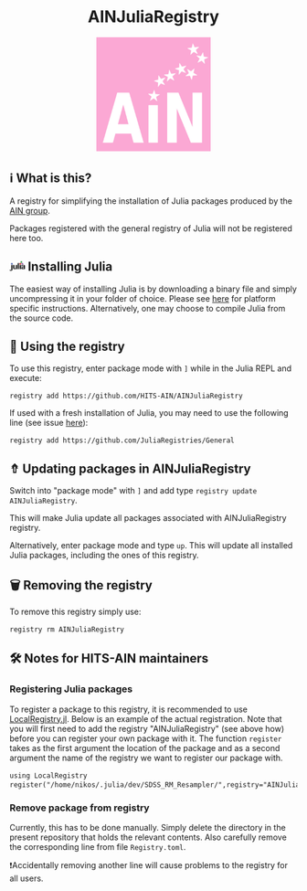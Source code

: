 <h1 align="center">AINJuliaRegistry</h1>

<p align="center">
  <img width="200" height="200" src=ain_logo_no_shadow.jpg>
</p>

##  ℹ What is this?

A registry for simplifying the installation of Julia packages produced by the [AIN group](https://www.h-its.org/research/ain/).

Packages registered with the general registry of Julia will not be registered here too.

## <img width="27" height="17.5" src=smalljulia.png> Installing Julia

The easiest way of installing Julia is by downloading a binary file and simply uncompressing it in your folder of choice. Please see [here](https://julialang.org/downloads/) for platform specific instructions. Alternatively, one may choose to compile Julia from the source code.

## 🚴 Using the registry

To use this registry, enter package mode with ```]``` while in the Julia REPL and execute:

```
registry add https://github.com/HITS-AIN/AINJuliaRegistry
```

If used with a fresh installation of Julia, you may need to use the following line (see issue [here](https://forum.mimiframework.org/t/error-installing-mimi-under-v1-3-1/109/4)):

```
registry add https://github.com/JuliaRegistries/General
```

## ⇮ Updating packages in AINJuliaRegistry

Switch into "package mode" with ```]``` and add type ```registry update AINJuliaRegistry```.

This will make Julia update all packages associated with AINJuliaRegistry registry.

Alternatively, enter package mode and type ```up```. This will update all installed Julia packages, including the ones of this registry.

## 🗑 Removing the registry

To remove this registry simply use:

```
registry rm AINJuliaRegistry
```

## 🛠 Notes for HITS-AIN maintainers

### Registering Julia packages

To register a package to this registry, it is recommended to use [LocalRegistry.jl](https://github.com/GunnarFarneback/LocalRegistry.jl).
Below is an example of the actual registration.
Note that you will first need to add the registry "AINJuliaRegistry" (see above how) before you can register your own package with it.
The function `register` takes as the first argument the location of the package and as a second argument the name of the registry we  want to register our package with. 
```
using LocalRegistry
register("/home/nikos/.julia/dev/SDSS_RM_Resampler/",registry="AINJuliaRegistry")
```

### Remove package from registry 

Currently, this has to be done manually. 
Simply delete the directory in the present repository that holds the relevant contents.
Also carefully remove the corresponding line from file `Registry.toml`.

❗Accidentally removing another line will cause problems to the registry for all users.
